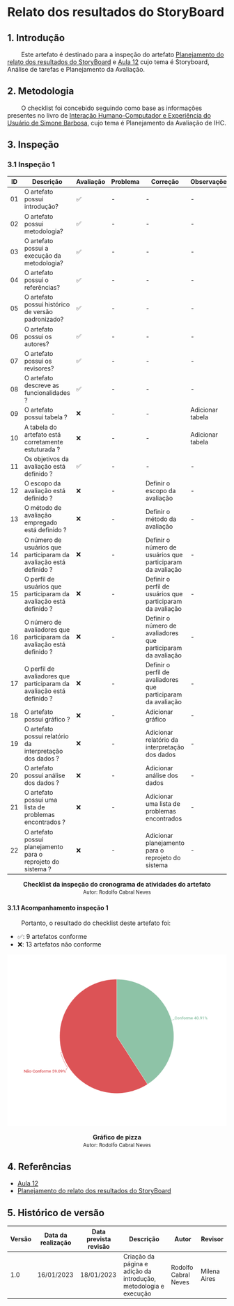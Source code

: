 # Relato dos resultados do StoryBoard

## 1. Introdução

&emsp;&emsp; Este artefato é destinado para a inspeção do artefato [Planejamento do relato dos resultados do StoryBoard](../../DesignAvalDesenv/nivel1/storyboard/relato_resultados.md) e [Aula 12](https://aprender3.unb.br/course/view.php?id=16386) cujo tema é Storyboard, Análise de tarefas e Planejamento da Avaliação.


## 2. Metodologia

&emsp;&emsp; O checklist foi concebido seguindo como base as informações presentes no livro de [Interação Humano-Computador e Experiência do Usuário de Simone Barbosa](https://www.amazon.com.br/Intera%C3%A7%C3%A3o-Humano-Computador-Simone-Junqueira-Barbosa/dp/8535234187), cujo tema é Planejamento da Avaliação de IHC.

## 3. Inspeção

### 3.1 Inspeção 1

| ID | Descrição | Avaliação | Problema | Correção | Observações |
|----|-----------|-----------|----------|----------|-------------|
| 01 | O artefato possui introdução? | ✅ | - | - | - |
| 02 | O artefato possui metodologia? | ✅ | - | - | - |
| 03 | O artefato possui a execução da metodologia? | ✅ | - | - | - |
| 04 | O artefato possui o referências? |✅| - | - | - |
| 05 | O artefato possui histórico de versão padronizado? | ✅ | - | - | - |
| 06 | O artefato possui os autores? | ✅  | - | - | - |
| 07 | O artefato possui os revisores? | ✅  | - | - | - |
| 08 | O artefato descreve as funcionalidades ? | ✅ |- | - | - |
| 09 | O artefato possui tabela ? | ❌ |- | - | Adicionar tabela |
| 10 | A tabela do artefato está corretamente estuturada ? | ❌ |- | - | Adicionar tabela |
| 11 | Os objetivos da avaliação está definido ? | ✅ | - | - | - |
| 12 | O escopo da avaliação está definido ? | ❌ | - | Definir o escopo da avaliação | - |
| 13 | O método de avaliação empregado está definido ? | ❌ | - | Definir o método da avaliação | - |
| 14 | O número de usuários que participaram da avaliação está definido ? | ❌ | - | Definir o número de usuários que participaram da avaliação  | - |
| 15 | O perfil de usuários que participaram da avaliação está definido ? | ❌ | - | Definir o perfil de usuários que participaram da avaliação  | - |
| 16 | O número de avaliadores que participaram da avaliação está definido ? | ❌ | - | Definir o número de avaliadores que participaram da avaliação  | - |
| 17 | O perfil de avaliadores que participaram da avaliação está definido ? | ❌ | - | Definir o perfil de avaliadores que participaram da avaliação  | - |
| 18 | O artefato possui gráfico ? | ❌ |- | Adicionar gráfico |  - |
| 19 | O artefato possui relatório da interpretação dos dados ? | ❌ |- | Adicionar relatório da interpretação dos dados |  - |
| 20 | O artefato possui análise dos dados ? | ❌ |- | Adicionar análise dos dados |  - |
| 21 | O artefato possui uma lista de problemas encontrados ? | ❌ |- | Adicionar uma lista de problemas encontrados |  - |
| 22 | O artefato possui planejamento para o reprojeto do sistema ? | ❌ | - | Adicionar planejamento para o reprojeto do sistema | - |

<figcaption align='center'>
    <b>Checklist da inspeção do cronograma de atividades do artefato
</b>
        <br><small>Autor: Rodolfo Cabral Neves</small>
</figcaption> 

#### 3.1.1 Acompanhamento inspeção 1

&emsp;&emsp; Portanto, o resultado do checklist deste artefato foi:

  - ✅: 9 artefatos conforme
  - ❌: 13 artefatos não conforme

![imagem](../assets/graficos/GraficoPlanejamentoRelatoResultados.png)
<figcaption align='center'>
    <b>Gráfico de pizza</b>
        <br><small>Autor: Rodolfo Cabral Neves</small>
</figcaption>

## 4. Referências

-  [Aula 12](https://aprender3.unb.br/course/view.php?id=16386)
- [Planejamento do relato dos resultados do StoryBoard](../../DesignAvalDesenv/nivel1/storyboard/relato_resultados.md)

## 5. Histórico de versão

| Versão | Data da realização | Data prevista revisão | Descrição | Autor | Revisor |
|--------|------|------|-----------|-------|---------|
| 1.0    | 16/01/2023 | 18/01/2023 | Criação da página e adição da introdução, metodologia e execução | Rodolfo Cabral Neves | Milena Aires |